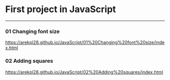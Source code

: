 # First project in JavaScript

---

### 01 Changing font size

https://arekpl28.github.io/JavaScript/01%20Changing%20font%20size/index.html

### 02 Adding squares

https://arekpl28.github.io/JavaScript/02%20Adding%20squares/index.html
